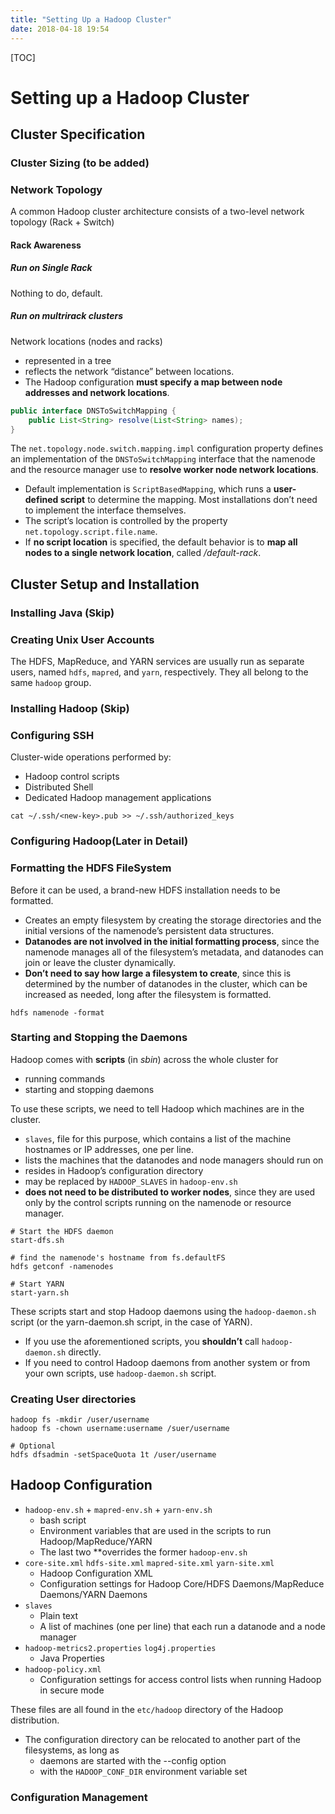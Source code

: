 ```yaml
---
title: "Setting Up a Hadoop Cluster"
date: 2018-04-18 19:54
---
```


[TOC]

# Setting up a Hadoop Cluster

## Cluster Specification
### Cluster Sizing (to be added)

### Network Topology
A common Hadoop cluster architecture consists of a two-level network topology (Rack + Switch)
#### Rack Awareness
##### Run on Single Rack
Nothing to do, default.
##### Run on multrirack clusters
Network locations (nodes and racks)
- represented in a tree
- reflects the network “distance” between locations.
- The Hadoop configuration **must specify a map between node addresses and network locations**.
```Java
public interface DNSToSwitchMapping {
    public List<String> resolve(List<String> names);
}
```
The `net.topology.node.switch.mapping.impl` configuration property defines an implementation of the `DNSToSwitchMapping` interface that the namenode and the resource manager use to **resolve worker node network locations**.
- Default implementation is `ScriptBasedMapping`, which runs a **user-defined script** to determine the mapping. Most installations don’t need to implement the interface themselves.
- The script’s location is controlled by the property `net.topology.script.file.name`.
- If **no script location** is specified, the default behavior is to **map all nodes to a single network location**, called */default-rack*.

## Cluster Setup and Installation

### Installing Java (Skip)
### Creating Unix User Accounts
The HDFS, MapReduce, and YARN services are usually run as separate users, named `hdfs`, `mapred`, and `yarn`, respectively. They all belong to the same `hadoop` group.
### Installing Hadoop (Skip)
### Configuring SSH
Cluster-wide operations performed by:
- Hadoop control scripts
- Distributed Shell
- Dedicated Hadoop management applications
```shell
cat ~/.ssh/<new-key>.pub >> ~/.ssh/authorized_keys
```
### Configuring Hadoop(Later in Detail)
### Formatting the HDFS FileSystem
Before it can be used, a brand-new HDFS installation needs to be formatted.
- Creates an empty filesystem by creating the storage directories and the initial versions of the namenode’s persistent data structures.
- **Datanodes are not involved in the initial formatting process**, since the namenode manages all of the filesystem’s metadata, and datanodes can join or leave the cluster dynamically.
- **Don’t need to say how large a filesystem to create**, since this is determined by the number of datanodes in the cluster, which can be increased as needed, long after the filesystem is formatted.
```Shell
hdfs namenode -format
```
### Starting and Stopping the Daemons
Hadoop comes with **scripts** (in *sbin*) across the whole cluster for
- running commands
- starting and stopping daemons

To use these scripts, we need to tell Hadoop which machines are in the cluster.
- `slaves`, file for this purpose, which contains a list of the machine hostnames or IP addresses, one per line.
- lists the machines that the datanodes and node managers should run on
- resides in Hadoop’s configuration directory
- may be replaced by `HADOOP_SLAVES` in `hadoop-env.sh`
- **does not need to be distributed to worker nodes**, since they are used only by the control scripts running on the namenode or resource manager.

```shell
# Start the HDFS daemon
start-dfs.sh

# find the namenode's hostname from fs.defaultFS
hdfs getconf -namenodes

# Start YARN
start-yarn.sh
```
These scripts start and stop Hadoop daemons using the `hadoop-daemon.sh` script (or the yarn-daemon.sh script, in the case of YARN).
- If you use the aforementioned scripts, you **shouldn’t** call `hadoop-daemon.sh` directly.
- If you need to control Hadoop daemons from another system or from your own scripts, use `hadoop-daemon.sh` script.

### Creating User directories
```shell
hadoop fs -mkdir /user/username
hadoop fs -chown username:username /suer/username

# Optional
hdfs dfsadmin -setSpaceQuota 1t /user/username
```

## Hadoop Configuration

- `hadoop-env.sh` + `mapred-env.sh` + `yarn-env.sh`
    - bash script
    - Environment variables that are used in the scripts to run Hadoop/MapReduce/YARN
    - The last two **overrides the former `hadoop-env.sh`
- `core-site.xml` `hdfs-site.xml` `mapred-site.xml` `yarn-site.xml`
    - Hadoop Configuration XML
    - Configuration settings for Hadoop Core/HDFS Daemons/MapReduce Daemons/YARN Daemons
- `slaves`
    - Plain text
    - A list of machines (one per line) that each run a datanode and a node manager
- `hadoop-metrics2.properties` `log4j.properties`
    - Java Properties
- `hadoop-policy.xml`
    - Configuration settings for access control lists when running Hadoop in secure mode

These files are all found in the `etc/hadoop` directory of the Hadoop distribution. 
- The configuration directory can be relocated to another part of the filesystems, as long as 
    - daemons are started with the --config option 
    - with the `HADOOP_CONF_DIR` environment variable set

### Configuration Management

